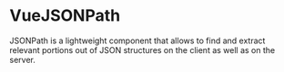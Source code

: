 # VueJSONPath
JSONPath is a lightweight component that allows to find and extract relevant portions out of JSON structures on the client as well as on the server.

